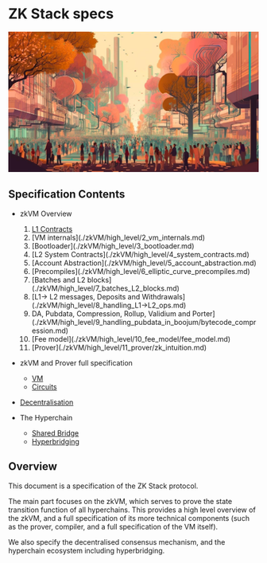 # ZK Stack specs

![Logo](./zk-the-collective-action.jpeg)

## Specification Contents

- zkVM Overview
  <ol>
  <li>
    <a href="./zkVM/high_level/1_l1_smart_contracts.md "> L1 Contracts</a> </li>
    <li> [VM internals](./zkVM/high_level/2_vm_internals.md)</li>
    <li> [Bootloader](./zkVM/high_level/3_bootloader.md)</li>
    <li> [L2 System Contracts](./zkVM/high_level/4_system_contracts.md)</li>
    <li> [Account Abstraction](./zkVM/high_level/5_account_abstraction.md)</li>
    <li> [Precompiles](./zkVM/high_level/6_elliptic_curve_precompiles.md)</li>
    <li> [Batches and L2 blocks](./zkVM/high_level/7_batches_L2_blocks.md)</li>
    <li> [L1-> L2 messages, Deposits and Withdrawals](./zkVM/high_level/8_handling_L1→L2_ops.md)</li>
    <li> DA, Pubdata, Compression, Rollup, Validium and Porter](./zkVM/high_level/9_handling_pubdata_in_boojum/bytecode_compression.md)</li>
    <li> [Fee model](./zkVM/high_level/10_fee_model/fee_model.md)</li>
    <li> [Prover](./zkVM/high_level/11_prover/zk_intuition.md)</li>
  </ol>

- zkVM and Prover full specification
  - [VM](./zkVM/VM_and_prover/VM_section/zkSync_era_virtual_machine_primer.md)
  - [Circuits](./zkVM/VM_and_prover/circuits_section/intro_to_zkSync’s_ZK.md)
- [Decentralisation](./zkVM/Decentralisation/network_design_for_zkSync_BFT.md)
- The Hyperchain
  - [Shared Bridge](./the_hyperchain/1_shared_bridge.md)
  - [Hyperbridging](./the_hyperchain/2_hyperbridges.md)

## Overview

This document is a specification of the ZK Stack protocol.

The main part focuses on the zkVM, which serves to prove the state transition function of all hyperchains. This provides
a high level overview of the zkVM, and a full specification of its more technical components (such as the prover,
compiler, and a full specification of the VM itself).

We also specify the decentralised consensus mechanism, and the hyperchain ecosystem including hyperbridging.
